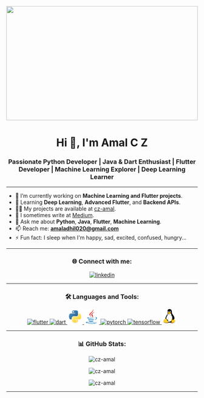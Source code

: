 <p align="center">
  <img src="https://img.freepik.com/free-vector/digital-binary-code-algorithm-stream-matrix-background_1017-25328.jpg?w=1060&t=st=1672491968~exp=1672492568~hmac=67a114a8edad4984d6f251b95479f4ab959c1dc4763aee9199abfae238305dad" width="100%" height="300px">
</p>

<h1 align="center">Hi 👋, I'm Amal C Z</h1>
<h3 align="center">Passionate Python Developer | Java & Dart Enthusiast | Flutter Developer | Machine Learning Explorer | Deep Learning Learner</h3>




---

- 🔭 I’m currently working on **Machine Learning and Flutter projects**.
- 🌱 Learning **Deep Learning**, **Advanced Flutter**, and **Backend APIs**.
- 👨‍💻 My projects are available at [cz-amal](https://github.com/cz-amal).
- 📝 I sometimes write at [Medium](https://link.medium.com/12hpwZMAcwb).
- 💬 Ask me about **Python**, **Java**, **Flutter**, **Machine Learning**.
- 📫 Reach me: **amaladhil020@gmail.com**
- ⚡ Fun fact: I sleep when I'm happy, sad, excited, confused, hungry...

---

<h3 align="center">🌐 Connect with me:</h3>
<p align="center">
  <a href="https://linkedin.com/in/amal-c-z-b06690243" target="blank">
    <img src="https://raw.githubusercontent.com/rahuldkjain/github-profile-readme-generator/master/src/images/icons/Social/linked-in-alt.svg" alt="linkedin" height="30" width="40" />
  </a>
</p>

---

<h3 align="center">🛠️ Languages and Tools:</h3>
<p align="center">
  <a href="https://flutter.dev/" target="_blank" rel="noreferrer">
    <img src="https://www.vectorlogo.zone/logos/flutterio/flutterio-icon.svg" alt="flutter" width="40" height="40"/>
  </a>
  <a href="https://dart.dev/" target="_blank" rel="noreferrer">
    <img src="https://www.vectorlogo.zone/logos/dartlang/dartlang-icon.svg" alt="dart" width="40" height="40"/>
  </a>
  <a href="https://www.python.org" target="_blank" rel="noreferrer">
    <img src="https://raw.githubusercontent.com/devicons/devicon/master/icons/python/python-original.svg" alt="python" width="40" height="40"/>
  </a>
  <a href="https://www.java.com/" target="_blank" rel="noreferrer">
    <img src="https://raw.githubusercontent.com/devicons/devicon/master/icons/java/java-original.svg" alt="java" width="40" height="40"/>
  </a>
  <a href="https://pytorch.org/" target="_blank" rel="noreferrer">
    <img src="https://upload.wikimedia.org/wikipedia/commons/9/96/Pytorch_logo.png" alt="pytorch" width="40" height="40"/>
  </a>
  <a href="https://www.tensorflow.org/" target="_blank" rel="noreferrer">
    <img src="https://upload.wikimedia.org/wikipedia/commons/2/2d/Tensorflow_logo.svg" alt="tensorflow" width="40" height="40"/>
  </a>
  <a href="https://www.linux.org/" target="_blank" rel="noreferrer">
    <img src="https://raw.githubusercontent.com/devicons/devicon/master/icons/linux/linux-original.svg" alt="linux" width="40" height="40"/>
  </a>
</p>

---

<h3 align="center">📊 GitHub Stats:</h3>
<p align="center">
  <img src="https://github-readme-stats.vercel.app/api?username=cz-amal&show_icons=true&theme=tokyonight" alt="cz-amal" />
</p>
<p align="center">
  <img src="https://github-readme-stats.vercel.app/api/top-langs?username=cz-amal&layout=compact&theme=tokyonight" alt="cz-amal" />
</p>
<p align="center">
  <img src="https://github-readme-streak-stats.herokuapp.com/?user=cz-amal&theme=tokyonight" alt="cz-amal" />
</p>

---
